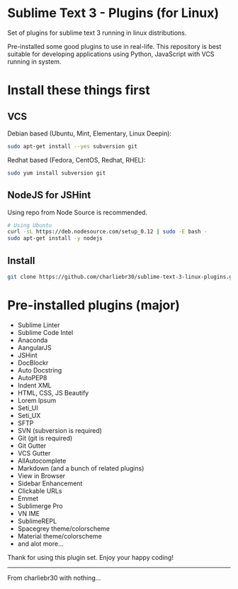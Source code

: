# Sublime Text 3 - Plugins (for Linux)
Set of plugins for sublime text 3 running in linux distributions.

Pre-installed some good plugins to use in real-life. This repository is best suitable for developing applications using Python, JavaScript with VCS running in system.

# Install these things first

## VCS
Debian based (Ubuntu, Mint, Elementary, Linux Deepin):
```bash
sudo apt-get install --yes subversion git
```

Redhat based (Fedora, CentOS, Redhat, RHEL):
```bash
sudo yum install subversion git
```

## NodeJS for JSHint
Using repo from Node Source is recommended.
```bash
# Using Ubuntu
curl -sL https://deb.nodesource.com/setup_0.12 | sudo -E bash -
sudo apt-get install -y nodejs
```

## Install
```bash
git clone https://github.com/charliebr30/sublime-text-3-linux-plugins.git ~/.config/sublime-text-3
```

# Pre-installed plugins (major)
- Sublime Linter
- Sublime Code Intel
- Anaconda
- AangularJS
- JSHint
- DocBlockr
- Auto Docstring
- AutoPEP8
- Indent XML
- HTML, CSS, JS Beautify
- Lorem Ipsum
- Seti\_UI
- Seti\_UX
- SFTP
- SVN (subversion is required)
- Git (git is required)
- Git Gutter
- VCS Gutter
- AllAutocomplete
- Markdown (and a bunch of related plugins)
- View in Browser
- Sidebar Enhancement
- Clickable URLs
- Emmet
- Sublimerge Pro
- VN IME
- SublimeREPL
- Spacegrey theme/colorscheme
- Material theme/colorscheme
- and alot more...

Thank for using this plugin set. Enjoy your happy coding!

--------------------------------
From charliebr30 with nothing...
